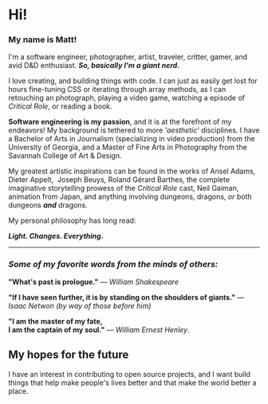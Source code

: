 # Hi! 

### My name is Matt!


I'm a software engineer, photographer, artist, traveler, critter, gamer, and avid D&D enthusiast. ***So, basically I'm a giant nerd.***

I love creating, and building things with code. I can just as easily get lost for hours fine-tuning CSS or iterating through array methods, as I can retouching an photograph, playing a video game, watching a episode of *Critical Role*, or reading a book. 

**Software engineering is my passion**, and it is at the forefront of my endeavors! My background is tethered to more *'aesthetic'* disciplines. I have a Bachelor of Arts in Journalism (specializing in video production) from the University of Georgia, and a Master of Fine Arts in Photography from the Savannah College of Art & Design.

My greatest artistic inspirations can be found in the works of Ansel Adams, Dieter Appelt,  Joseph Beuys, Roland Gérard Barthes, the complete imaginative storytelling prowess of the *Critical Role* cast, Neil Gaiman, animation from Japan, and anything involving dungeons, dragons, *or* both dungeons ***and*** dragons.

My personal philosophy has long read:

***Light. Changes. Everything.*** 

---

### *Some of my favorite words from the minds of others:* 

**"What's past is prologue."**  — *William Shakespeare*
  

**"If I have seen further, it is by standing on the shoulders of giants."** — *Isaac Netwon (by way of those before him)*

**"I am the master of my fate, <br> I am the captain of my soul."**  — *William Ernest Henley*. 


## My hopes for the future

I have an interest in contributing to open source projects, and I want build things that help make people's lives better and that make the world better a place.
